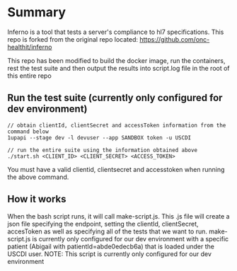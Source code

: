 # Summary
Inferno is a tool that tests a server's compliance to hl7 specifications. This repo is forked from the original repo located: 
https://github.com/onc-healthit/inferno

This repo has been modified to build the docker image, run the containers, rest the test suite and then output the results into script.log file in the root of this entire repo


## Run the test suite (currently only configured for dev environment)

```
// obtain clientId, clientSecret and accessToken information from the command below
1upapi --stage dev -l devuser --app SANDBOX token -u USCDI
```

```
// run the entire suite using the information obtained above
./start.sh <CLIENT_ID> <CLIENT_SECRET> <ACCESS_TOKEN>
```

You must have a valid clientid, clientsecret and accesstoken when running the above command. 

## How it works
When the bash script runs, it will call make-script.js. This .js file will create a json file specifying the endpoint, setting the clientId, clientSecret, accesToken as well as specifying all of the tests that we want to run. make-script.js is currently only configured for our dev environment with a specific patient (Abigail with patientId=abde0edecb6a) that is loaded under the USCDI user. NOTE: This script is currently only configured for our dev environment